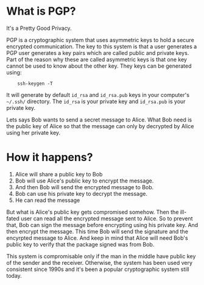 # What is PGP?

It's a Pretty Good Privacy.

PGP is a cryptographic system that uses asymmetric keys to hold a secure encrypted communication. The key to this system is that a user generates
a PGP user generates a key pairs which are called public and private keys. Part of the reason why these are called asymmetric keys is that one key cannot be used to 
know about the other key. They keys can be generated using:

        ssh-keygen -T 
        
It will generate by default `id_rsa` and `id_rsa.pub` keys in your computer's `~/.ssh/` directory. The `id_rsa` is your private key and `id_rsa.pub` 
is your private key. 

Lets says Bob wants to send a secret message to Alice. What Bob need is the public key of Alice so that the message can only by 
decrypted by Alice using her private key. 

# How it happens?

1. Alice will share a public key to Bob
2. Bob will use Alice's public key to encrypt the message. 
3. And then Bob will send the encrypted message to Bob.
4. Bob can use his private key to decrypt the message. 
5. He can read the message

But what is Alice's public key gets compromised somehow. Then the ill-fated user can read all the encrypted message sent to Alice. So to prevent that,
Bob can sign the message before encrypting using his private key. And then encrypt the message. This time Bob will send the signature and the encyrpted message to Alice. And keep in mind that
Alice will need Bob's public key to verify that the package signed was from Bob. 

This system is compromisable only if the man in the middle have public key of the sender and the receiver. Otherwise, the system has been used very consistent since 1990s and it's been a popular 
cryptographic system still today. 
